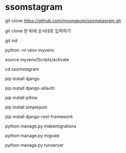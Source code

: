 # ssomstagram

git clone https://github.com/moongpom/ssomstagram.git

git clone 한 뒤에 순서대로 입력하기

git init

python -m venv myvenv

source myvenv/Scripts/activate

cd ssomstagram

pip install django

pip install django-allauth

pip install pillow

pip install simplejson

pip install django-rest-framework

python manage.py makemigrations

python manage.py migrate


python manage.py runserver
